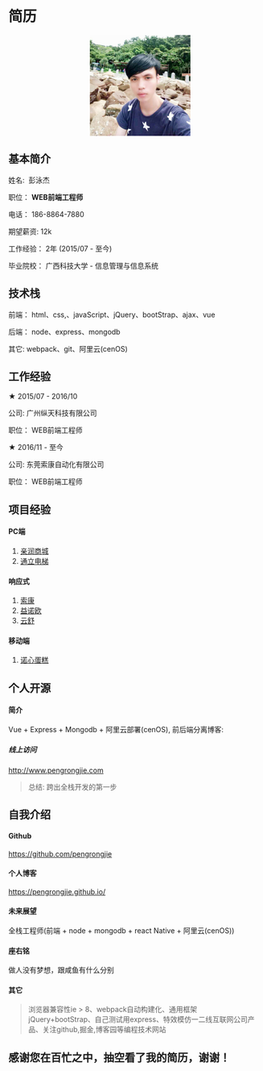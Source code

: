 # 简历
<div align="center">    
  <img src="./jie.png" width = "200" height = "200" alt="彭泳杰" align=center />
</div>

## 基本简介
姓名:  彭泳杰

职位： **WEB前端工程师**

电话： 186-8864-7880

期望薪资:  12k

工作经验： 2年 (2015/07 - 至今)

毕业院校： 广西科技大学 - 信息管理与信息系统

## 技术栈
前端： html、css,、javaScript、jQuery、bootStrap、ajax、vue

后端： node、express、mongodb 

其它:  webpack、git、阿里云(cenOS)
## 工作经验

★ 2015/07 - 2016/10

公司:   广州纵天科技有限公司

职位： WEB前端工程师

★ 2016/11 - 至今 

公司:  东莞索康自动化有限公司

职位： WEB前端工程师
## 项目经验
#### PC端  
1. [亲润商城](http://www.qinrun.com/)
2. [通立电梯](http://www.zzftldt.com/)

#### 响应式 
1. [索康](http://www.dgsuokang.com/)  
2. [益诺欧](http://www.yeanovo.com/)
3. [云舒](http://www.cloudsoar.com/)

#### 移动端  
1. [诺心蛋糕](http://www.lecake.com/)

## 个人开源
#### 简介
Vue + Express + Mongodb + 阿里云部署(cenOS), 前后端分离博客: 

##### 线上访问
http://www.pengrongjie.com
> 总结: 跨出全栈开发的第一步
## 自我介绍
#### Github    
https://github.com/pengrongjie

#### 个人博客
https://pengrongjie.github.io/

#### 未来展望
全栈工程师(前端 + node + mongodb + react Native + 阿里云(cenOS))

#### 座右铭
做人没有梦想，跟咸鱼有什么分别
#### 其它
> 浏览器兼容性ie > 8、webpack自动构建化、通用框架jQuery+bootStrap、自己测试用express、特效模仿一二线互联网公司产品、关注github,掘金,博客园等编程技术网站


## 感谢您在百忙之中，抽空看了我的简历，谢谢！
